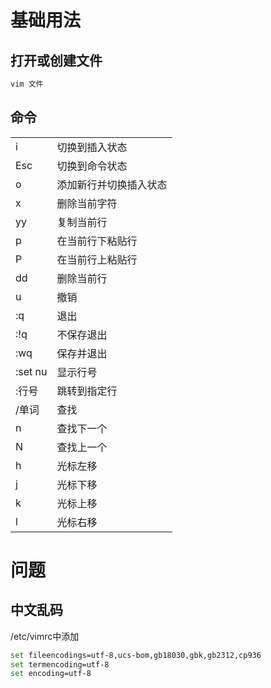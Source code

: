 # 基础用法
## 打开或创建文件
```sh
vim 文件
```
## 命令
|||
-|-
i|切换到插入状态
Esc|切换到命令状态
o|添加新行并切换插入状态
x|删除当前字符
yy|复制当前行
p|在当前行下粘贴行
P|在当前行上粘贴行
dd|删除当前行
u|撤销
:q|退出
:!q|不保存退出
:wq|保存并退出
:set nu|显示行号
:行号|跳转到指定行
/单词|查找
n|查找下一个
N|查找上一个
h|光标左移
j|光标下移
k|光标上移
l|光标右移
# 问题
## 中文乱码
/etc/vimrc中添加
```sh
set fileencodings=utf-8,ucs-bom,gb18030,gbk,gb2312,cp936
set termencoding=utf-8
set encoding=utf-8
```